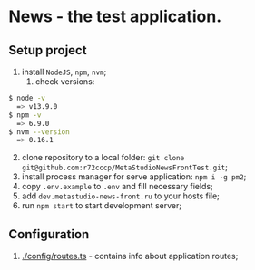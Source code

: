 # News - the test application.

## Setup project
1. install `NodeJS`, `npm`, `nvm`;
   1. check versions:
  ```bash
  $ node -v
    => v13.9.0
  $ npm -v
    => 6.9.0
  $ nvm --version
    => 0.16.1
  ```
2. clone repository to a local folder: `git clone git@github.com:r72cccp/MetaStudioNewsFrontTest.git`;
3. install process manager for serve application: `npm i -g pm2`;
4. copy `.env.example` to `.env` and fill necessary fields;
5. add `dev.metastudio-news-front.ru` to your hosts file;
7. run `npm start` to start development server;

## Configuration
1. [./config/routes.ts](./config/routes.ts) - contains info about application routes;
